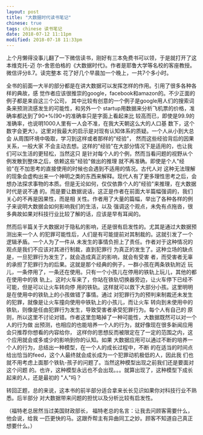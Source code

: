 ```yaml
---
layout: post
title: "大数据时代读书笔记"
chinese: true
tags: chinese 读书笔记
date: 2018-07-12 11:11pm
modified: 2018-07-18 11:33pm
---
```


上个月懒得没事儿翻了一下微信读书，刚好有三本免费书可以领，于是就打开了这本维克托-迈
尔-舍恩伯格的《大数据时代》。作者是耶鲁大学等名校的客座教授。微信评分8.7。读完整本
花了好几个早晨加一个晚上，一共7个多小时。

全书的前面一大半的部分都是在讲大数据可以发挥怎样的作用。引用了很多各种各样的典故，感
觉作者应该很推崇的google，facebook和amazon的。不少正面的例子都是来自这三个公司，
其中比较有创意的一个例子是google用人们的搜索词条来预测流感发生的可能性，和另外一个
startup用数据来分析飞机票的价格，准确率都达到了90+%(90+的准确率只是字面上看起来比
较高而已，即使是99.9的准确率，也说明1000人里有一人会不准，在我大天朝这么大的人口基
数下，这个数字会更大）。这里对我最大的启示是对现有认知体系的质疑。一个人从小到大总会
从周围环境中吸取，学习到这样或者那样的"经验"， 然而这些经验背后的因果关系，一般大家
不会主动去想。这样的"经验"在大部分情况下是适用的，也让我们可以生活的更轻松，当然这只
是针对每个人的个例，然而当看问题的视野从个例发散到整体之后，依赖这些"经验"做出的推理
就不再准确。即使是个人"经验"在不加思考的直接使用的时候也会遇到不适用的情况。古代人对
这种无法理解的现象会虚构出来一个神明之类的东西来解释。现代人有了更多理性思考之后，会
想办法探求事物的本质。但是无论如何，仅仅依靠个人的"经验"来推理，在大数据时代是说不通
的。而是要让数据说话，这正是作者在前面大半篇幅强调的，我们关心的不再是因果性，而是相
关性。作者用了大量的篇幅，举出了各种各样的例子来说明大数据会如何影响我们的生活，以及
强调这个观点，未免有点拖沓，很多典故如果对科技行业比较了解的话，应该是早有耳闻的。

然而后半篇关于大数据对于隐私的影响，还是很有启发性的。尤其是通过大数据预测出来一个人
的犯罪可能性后，人们是有可能提前对其制裁的。这就引发了一个逻辑矛盾。一个人为了一件从
未发生的事情负担上了责任。作者对于这种情况的观点是我们不应该对其进行制裁，直到犯罪行
为真正的发生了。这种立场的缺点是，一旦犯罪行为发生了，就会造成真正的影响，就会有受害
者，而受害者无辜的承担了犯罪行为的后果。这就是那个经典的例子，一群小孩在两条铁轨附近
玩儿，一条停用了，一条还在使用。只有一个小孩儿在停用的铁轨上玩儿，其他的都在使用中的铁
轨上。这时火车来了，你站在铁轨切换器旁边，让火车停下已经不可能，但是可以让火车转向停
用的铁轨。这样就可以救下大部分小孩。这里明明是在使用中的铁轨上的小孩做错了事情。通过
对犯罪行为的预判来制裁还未发生的犯罪，就像是让火车撞向使用中铁轨上的小孩儿，而让火车
转向到未使用中的铁轨，则像是任由犯罪行为发生，导致受害者承受犯罪行为。每个人有自己的
原则，所以这里不讨论对错。作者这里忽略掉了一种可能性，大数据既然可以对一个人的行为做
出预测，也相应的也能培养一个人的行为，就好像现在很多新闻应用会只推荐你想看的内容给你，
这样你的思想反而被限定在了一定的范围之内，这个应用就会或多或少的影响到你的认知。如果
大数据应用可以通过不断的培养一个人的行为，总结出一种模型，在一个人的成长过程中，不断
的在适当的时间点给出恰当的feed，这个人最终就会成长成为一个犯罪动机极低的人，因此我
们也就不用考虑上面那个铁轨-孩子的问题了。当然这种模型出现之前我们还是要面对这个问题
的。也许，这种模型永远也不会出现。。。就算出现了，这种模型下成长起来的人，还是最初的
"人"吗？

转回正题，总的来说，这本书的前半部分适合拿来长长见识如果你对科技行业不熟悉。后半部分
对大数据带来问题的担忧以及分析比较有启发性。

（福特老总居然当过美国财政部长， 福特老总的名言：让我去问顾客需要什么，他会说，给我
一匹更快的马。这跟乔帮主有异曲同工之妙。顾客不知道自己真正想要什么。）
